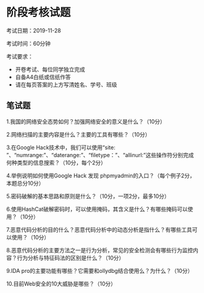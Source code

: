# 阶段考核试题

考试日期：2019-11-28

考试时间：60分钟

考试要求：
- 开卷考试、每位同学独立完成
- 自备A4白纸或信纸作答
- 请在每页答案的上方写清姓名、学号、班级

## 笔试题

1.我国的网络安全态势如何？加强网络安全的意义是什么？（10分）

2.网络扫描的主要内容是什么？主要的工具有哪些？（10分）

3.在Google Hack技术中，我们可以使用“site: ”、“numrange:”、“daterange:”、“filetype：”、“allinurl:”这些操作符分别完成何种类型的信息搜索？（10分，每个2分）

4.举例说明如何使用Google Hack 发现 phpmyadmin的入口？（每个例子2分，本题总分10分）

5.密码破解的基本思路和原则是什么？（10分，一项2分，最多10分）

6.使用HashCat破解密码时，可以使用掩码，其含义是什么？有哪些掩码可以使用？（10分）

7.恶意代码分析的目的什么？恶意代码分析中的动态分析是指什么？有哪些工具可以使用？（10分）

8.恶意代码分析的主要方法之一是行为分析，常见的安全检测会有哪些行为监控内容？行为分析与特征码法的区别是什么？（10分）

9.IDA pro的主要功能有哪些？它需要和ollydbg结合使用么？为什么？（10分）


10.目前Web安全的10大威胁是哪些？（10分）